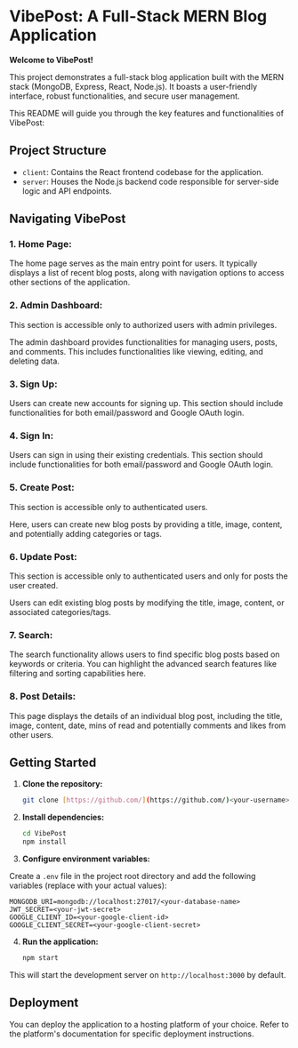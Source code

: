 # VibePost: A Full-Stack MERN Blog Application

**Welcome to VibePost!**



This project demonstrates a full-stack blog application built with the MERN stack (MongoDB, Express, React, Node.js). It boasts a user-friendly interface, robust functionalities, and secure user management. 


This README will guide you through the key features and functionalities of VibePost:

## Project Structure

* `client`: Contains the React frontend codebase for the application.
* `server`: Houses the Node.js backend code responsible for server-side logic and API endpoints.


## Navigating VibePost

### 1. **Home Page:**


The home page serves as the main entry point for users. It typically displays a list of recent blog posts, along with navigation options to access other sections of the application.

### 2. **Admin Dashboard:**


This section is accessible only to authorized users with admin privileges.

The admin dashboard provides functionalities for managing users, posts, and comments. This includes functionalities like viewing, editing, and deleting data.

### 3. **Sign Up:**


Users can create new accounts for signing up. This section should include functionalities for both email/password and Google OAuth login.

### 4. **Sign In:**


Users can sign in using their existing credentials. This section should include functionalities for both email/password and Google OAuth login.

### 5. **Create Post:**


This section is accessible only to authenticated users.

Here, users can create new blog posts by providing a title, image, content, and potentially adding categories or tags.

### 6. **Update Post:**


This section is accessible only to authenticated users and only for posts the user created.

Users can edit existing blog posts by modifying the title, image, content, or associated categories/tags.

### 7. **Search:**


The search functionality allows users to find specific blog posts based on keywords or criteria. You can highlight the advanced search features like filtering and sorting capabilities here.

### 8. **Post Details:**


This page displays the details of an individual blog post, including the title, image, content, date, mins of read and potentially comments and likes from other users.


## Getting Started

1. **Clone the repository:**

   ```bash
   git clone [https://github.com/](https://github.com/)<your-username>/VibePost.git


2. **Install dependencies:**

   ```bash
   cd VibePost
   npm install

3. **Configure environment variables:**

Create a `.env` file in the project root directory and add the following variables (replace with your actual values):

  
    MONGODB_URI=mongodb://localhost:27017/<your-database-name>
    JWT_SECRET=<your-jwt-secret>
    GOOGLE_CLIENT_ID=<your-google-client-id>
    GOOGLE_CLIENT_SECRET=<your-google-client-secret>

4. **Run the application:**

    ```bash
    npm start

This will start the development server on `http://localhost:3000` by default.


## Deployment


You can deploy the application to a hosting platform of your choice. Refer to the platform's documentation for specific deployment instructions.
